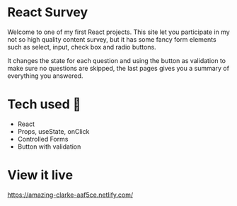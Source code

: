 # React Survey

Welcome to one of my first React projects. This site let you participate in my not so high quality content survey, but it has some fancy form elements such as select, input, check box and radio buttons.

It changes the state for each question and using the button as validation to make sure no questions are skipped, the last pages gives you a summary of everything you answered. 

# Tech used 🧠
- React
- Props, useState, onClick
- Controlled Forms
- Button with validation 

# View it live

https://amazing-clarke-aaf5ce.netlify.com/
